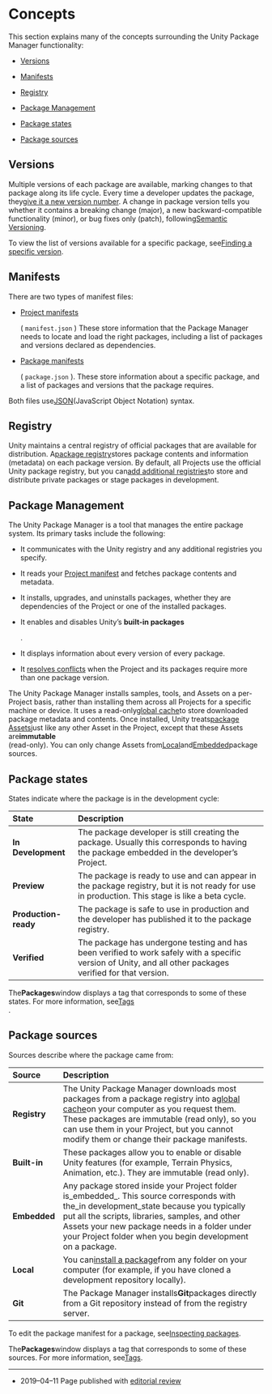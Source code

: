 # Concepts

This section explains many of the concepts surrounding the Unity Package Manager functionality:

* [Versions](https://docs.unity3d.com/2019.2/Documentation/Manual/upm-concepts.html#Versions)
* [Manifests](https://docs.unity3d.com/2019.2/Documentation/Manual/upm-concepts.html#Manifests)
 
* [Registry](https://docs.unity3d.com/2019.2/Documentation/Manual/upm-concepts.html#Registry)
* [Package Management](https://docs.unity3d.com/2019.2/Documentation/Manual/upm-concepts.html#Management)
* [Package states](https://docs.unity3d.com/2019.2/Documentation/Manual/upm-concepts.html#States)
* [Package sources](https://docs.unity3d.com/2019.2/Documentation/Manual/upm-concepts.html#Sources)



## Versions

Multiple versions of each package are available, marking changes to that package along its life cycle. Every time a developer updates the package, they[give it a new version number](https://docs.unity3d.com/2019.2/Documentation/Manual/upm-manifestPkg.html#pkg-ver). A change in package version tells you whether it contains a breaking change \(major\), a new backward-compatible functionality \(minor\), or bug fixes only \(patch\), following[Semantic Versioning](http://semver.org/).

To view the list of versions available for a specific package, see[Finding a specific version](https://docs.unity3d.com/2019.2/Documentation/Manual/upm-ui-list.html#VersionList).



## Manifests

There are two types of manifest files:

* [Project manifests](https://docs.unity3d.com/2019.2/Documentation/Manual/upm-manifestPrj.html)

 

  \(
  `manifest.json`
  \) These store information that the Package Manager needs to locate and load the right packages, including a list of packages and versions declared as dependencies.
* [Package manifests](https://docs.unity3d.com/2019.2/Documentation/Manual/upm-manifestPkg.html)

 

  \(
  `package.json`
  \). These store information about a specific package, and a list of packages and versions that the package requires.

Both files use[JSON](https://json.org/)\(JavaScript Object Notation\) syntax.



## Registry

Unity maintains a central registry of official packages that are available for distribution. A[package registry](https://docs.unity3d.com/2019.2/Documentation/Manual/upm-manifestPrj.html#registry)stores package contents and information \(metadata\) on each package version. By default, all Projects use the official Unity package registry, but you can[add additional registries](https://docs.unity3d.com/2019.2/Documentation/Manual/upm-scoped.html)to store and distribute private packages or stage packages in development.



## Package Management

The Unity Package Manager is a tool that manages the entire package system. Its primary tasks include the following:

* It communicates with the Unity registry and any additional registries you specify.
* It reads your
  [Project manifest](https://docs.unity3d.com/2019.2/Documentation/Manual/upm-manifestPrj.html)
  and fetches package contents and metadata.
* It installs, upgrades, and uninstalls packages, whether they are dependencies of the Project or one of the installed packages.
* It enables and disables Unity’s
  **built-in packages**
 

  .
* It displays information about every version of every package.
* It
  [resolves conflicts](https://docs.unity3d.com/2019.2/Documentation/Manual/upm-conflicts.html)
  when the Project and its packages require more than one package version.

The Unity Package Manager installs samples, tools, and Assets on a per-Project basis, rather than installing them across all Projects for a specific machine or device. It uses a read-only[global cache](https://docs.unity3d.com/2019.2/Documentation/Manual/upm-cache.html)to store downloaded package metadata and contents. Once installed, Unity treats[package Assets](https://docs.unity3d.com/2019.2/Documentation/Manual/upm-assets.html)just like any other Asset in the Project, except that these Assets are**immutable**  
\(read-only\). You can only change Assets from[Local](https://docs.unity3d.com/2019.2/Documentation/Manual/upm-concepts.html#Local)and[Embedded](https://docs.unity3d.com/2019.2/Documentation/Manual/upm-concepts.html#Embedded)package sources.



## Package states

States indicate where the package is in the development cycle:

| **State** | **Description** |
| :--- | :--- |
| **In Development** | The package developer is still creating the package. Usually this corresponds to having the package embedded in the developer’s Project. |
| **Preview** | The package is ready to use and can appear in the package registry, but it is not ready for use in production. This stage is like a beta cycle. |
| **Production-ready** | The package is safe to use in production and the developer has published it to the package registry. |
| **Verified** | The package has undergone testing and has been verified to work safely with a specific version of Unity, and all other packages verified for that version. |

The**Packages**window displays a tag that corresponds to some of these states. For more information, see[Tags](https://docs.unity3d.com/2019.2/Documentation/Manual/upm-ui-details.html#Tags)  
.



## Package sources

Sources describe where the package came from:

| **Source** | **Description** |
| :--- | :--- |
| **Registry** | The Unity Package Manager downloads most packages from a package registry into a[global cache](https://docs.unity3d.com/2019.2/Documentation/Manual/upm-cache.html)on your computer as you request them. These packages are immutable \(read only\), so you can use them in your Project, but you cannot modify them or change their package manifests. |
| **Built-in** | These packages allow you to enable or disable Unity features \(for example, Terrain Physics, Animation, etc.\). They are immutable \(read only\). |
| **Embedded** | Any package stored inside your Project folder is_embedded_. This source corresponds with the_in development_state because you typically put all the scripts, libraries, samples, and other Assets your new package needs in a folder under your Project folder when you begin development on a package. |
| **Local** | You can[install a package](https://docs.unity3d.com/2019.2/Documentation/Manual/upm-ui-local.html)from any folder on your computer \(for example, if you have cloned a development repository locally\). |
| **Git** | The Package Manager installs**Git**packages directly from a Git repository instead of from the registry server. |

To edit the package manifest for a package, see[Inspecting packages](https://docs.unity3d.com/2019.2/Documentation/Manual/upm-inspect.html).

The**Packages**window displays a tag that corresponds to some of these sources. For more information, see[Tags](https://docs.unity3d.com/2019.2/Documentation/Manual/upm-ui-details.html#Tags).

---

* 2019–04–11 Page published with
  [editorial review](https://docs.unity3d.com/2019.2/Documentation/Manual/DocumentationEditorialReview.html)



